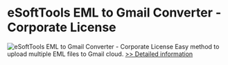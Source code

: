 # eSoftTools EML to Gmail Converter - Corporate License
![eSoftTools EML to Gmail Converter - Corporate License](https://mycommerce.akamaized.net/api/pimages/P300972218/BIG/300972218.PNG)
Easy method to upload multiple EML files to Gmail cloud.
[>> Detailed information](https://secure.shareit.com/shareit/product.html?productid=300972218&affiliateid=200057808)